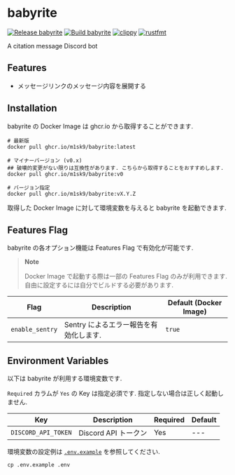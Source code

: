 # babyrite

[![Release babyrite](https://github.com/m1sk9/babyrite/actions/workflows/release.yaml/badge.svg)](https://github.com/m1sk9/babyrite/actions/workflows/release.yaml)
[![Build babyrite](https://github.com/m1sk9/babyrite/actions/workflows/build.yaml/badge.svg)](https://github.com/m1sk9/babyrite/actions/workflows/build.yaml)
[![clippy](https://github.com/m1sk9/babyrite/actions/workflows/clippy.yaml/badge.svg)](https://github.com/m1sk9/babyrite/actions/workflows/clippy.yaml)
[![rustfmt](https://github.com/m1sk9/babyrite/actions/workflows/fmt.yaml/badge.svg)](https://github.com/m1sk9/babyrite/actions/workflows/fmt.yaml)

A citation message Discord bot

## Features

- メッセージリンクのメッセージ内容を展開する

## Installation

babyrite の Docker Image は ghcr.io から取得することができます.

```shell
# 最新版
docker pull ghcr.io/m1sk9/babyrite:latest

# マイナーバージョン (v0.x)
## 破壊的変更がない限りは互換性があります. こちらから取得することをおすすめします.
docker pull ghcr.io/m1sk9/babyrite:v0

# バージョン指定
docker pull ghcr.io/m1sk9/babyrite:vX.Y.Z
```

取得した Docker Image に対して環境変数を与えると babyrite を起動できます.

## Features Flag

babyrite の各オプション機能は Features Flag で有効化が可能です.

> **Note**
>
> Docker Image で起動する際は一部の Features Flag のみが利用できます. 自由に設定するには自分でビルドする必要があります.

| Flag | Description | Default (Docker Image) |
| ---- | ----------- | ------- |
| `enable_sentry` | Sentry によるエラー報告を有効化します. | `true` |

## Environment Variables

以下は babyrite が利用する環境変数です.

`Required` カラムが `Yes` の Key は指定必須です. 指定しない場合は正しく起動しません.

| Key | Description | Required | Default |
| --- | ----------- | -------- | ------- |
| `DISCORD_API_TOKEN` | Discord API トークン | Yes | --- |

環境変数の設定例は [`.env.example`](.env.example) を参照してください.

```shell
cp .env.example .env
```
